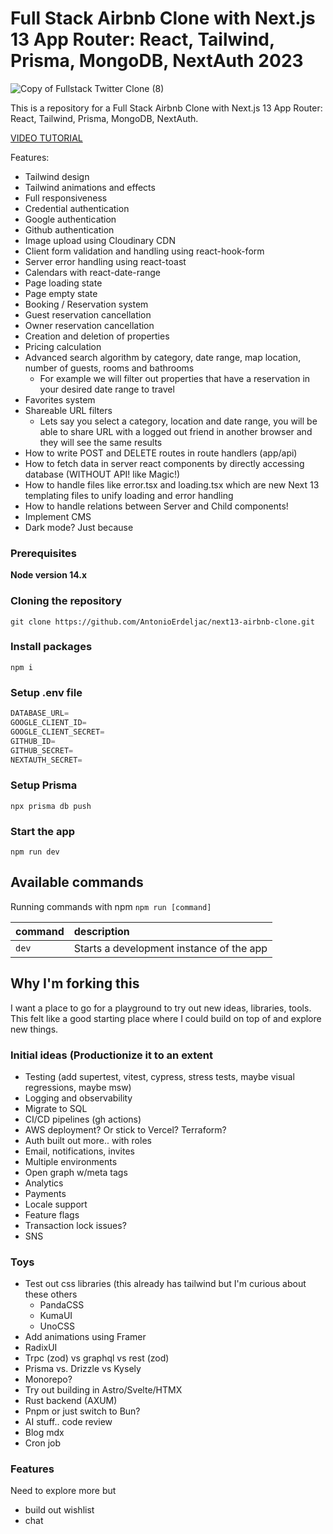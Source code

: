 # Full Stack Airbnb Clone with Next.js 13 App Router: React, Tailwind, Prisma, MongoDB, NextAuth 2023

![Copy of Fullstack Twitter Clone (8)](https://user-images.githubusercontent.com/23248726/229031522-64a49ad0-66f7-4ea8-94a8-f64a0bb56736.png)


This is a repository for a Full Stack Airbnb Clone with Next.js 13 App Router: React, Tailwind, Prisma, MongoDB, NextAuth.

[VIDEO TUTORIAL](https://youtu.be/c_-b_isI4vg)

Features:

- Tailwind design
- Tailwind animations and effects
- Full responsiveness
- Credential authentication
- Google authentication
- Github authentication
- Image upload using Cloudinary CDN
- Client form validation and handling using react-hook-form
- Server error handling using react-toast
- Calendars with react-date-range
- Page loading state
- Page empty state
- Booking / Reservation system
- Guest reservation cancellation
- Owner reservation cancellation
- Creation and deletion of properties
- Pricing calculation
- Advanced search algorithm by category, date range, map location, number of guests, rooms and bathrooms
    - For example we will filter out properties that have a reservation in your desired date range to travel
- Favorites system
- Shareable URL filters
    - Lets say you select a category, location and date range, you will be able to share URL with a logged out friend in another browser and they will see the same results
- How to write POST and DELETE routes in route handlers (app/api)
- How to fetch data in server react components by directly accessing database (WITHOUT API! like Magic!)
- How to handle files like error.tsx and loading.tsx which are new Next 13 templating files to unify loading and error handling
- How to handle relations between Server and Child components!
- Implement CMS
- Dark mode? Just because

### Prerequisites

**Node version 14.x**

### Cloning the repository

```shell
git clone https://github.com/AntonioErdeljac/next13-airbnb-clone.git
```

### Install packages

```shell
npm i
```

### Setup .env file


```js
DATABASE_URL=
GOOGLE_CLIENT_ID=
GOOGLE_CLIENT_SECRET=
GITHUB_ID=
GITHUB_SECRET=
NEXTAUTH_SECRET=
```

### Setup Prisma

```shell
npx prisma db push

```

### Start the app

```shell
npm run dev
```

## Available commands

Running commands with npm `npm run [command]`

| command         | description                              |
| :-------------- | :--------------------------------------- |
| `dev`           | Starts a development instance of the app |

## Why I'm forking this

I want a place to go for a playground to try out new ideas, libraries, tools. This felt like a good starting place where I could build on top of and explore new things. 

### Initial ideas (Productionize it to an extent

- Testing (add supertest, vitest, cypress, stress tests, maybe visual regressions, maybe msw)
- Logging and observability
- Migrate to SQL
- CI/CD pipelines (gh actions)
- AWS deployment? Or stick to Vercel? Terraform?
- Auth built out more.. with roles
- Email, notifications, invites
- Multiple environments
- Open graph w/meta tags
- Analytics
- Payments
- Locale support
- Feature flags
- Transaction lock issues?
- SNS
  
### Toys

- Test out css libraries (this already has tailwind but I'm curious about these others
    - PandaCSS
    - KumaUI
    - UnoCSS
- Add animations using Framer
- RadixUI
- Trpc (zod) vs graphql vs rest (zod)
- Prisma vs. Drizzle vs Kysely 
- Monorepo?
- Try out building in Astro/Svelte/HTMX
- Rust backend (AXUM)
- Pnpm or just switch to Bun?
- AI stuff.. code review
- Blog mdx
- Cron job

### Features

Need to explore more but
- build out wishlist
- chat
